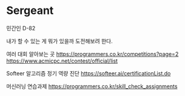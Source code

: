 # Sergeant

민간인 D-82

내가 할 수 있는 게 뭐가 있을까 도전해보려 한다.





여러 대회 알아보는 곳
https://programmers.co.kr/competitions?page=2
https://www.acmicpc.net/contest/official/list

Softeer 알고리즘 정기 역량 진단
https://softeer.ai/certificationList.do


머신러닝 연습과제
https://programmers.co.kr/skill_check_assignments

